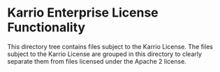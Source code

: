 # Karrio Enterprise License Functionality

This directory tree contains files subject to the Karrio License. The files subject to the Karrio License are grouped in this directory to clearly separate them from files licensed under the Apache 2 license.
